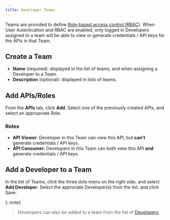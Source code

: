```yaml
---
title: Developer Teams
---
```


Teams are provided to define [Role-based access control (RBAC)](../portals/settings/security.md#role-cased-access-control). When User Autentication and RBAC are enabled, only logged in Developers assigned to a team will be able to view or generate credentials / API keys for the APIs in that Team.

## Create a Team

* **Name** (required): displayed in the list of teams, and when assigning a Developer to a Team.
* **Description** (optional): displayed in lists of teams.

## Add APIs/Roles

From the **APIs** tab, click **Add**. Select one of the previously created APIs, and select an appropriate Role.

### Roles

* **API Viewer**: Developer in this Team can view this API, but **can't** generate credentials / API keys.
* **API Consumer**: Developers in this Team can both view this API **and** generate credentials / API keys.

## Add a Developer to a Team

In the list of Teams, click the three dots menu on the right side, and select **Add Developer**. Select the approriate Developer(s) from the list, and click Save.

{:.note}
> Developers can also be added to a team from the list of [Developers](developers).